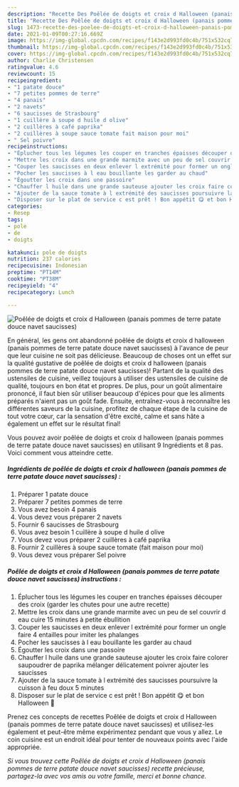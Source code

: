 ```yaml
---
description: "Recette Des Poêlée de doigts et croix d Halloween (panais pommes de terre patate douce navet saucisses)"
title: "Recette Des Poêlée de doigts et croix d Halloween (panais pommes de terre patate douce navet saucisses)"
slug: 1473-recette-des-poelee-de-doigts-et-croix-d-halloween-panais-pommes-de-terre-patate-douce-navet-saucisses
date: 2021-01-09T00:27:16.669Z
image: https://img-global.cpcdn.com/recipes/f143e2d993fd0c4b/751x532cq70/poelee-de-doigts-et-croix-d-halloween-panais-pommes-de-terre-patate-douce-navet-saucisses-photo-principale-de-la-recette.jpg
thumbnail: https://img-global.cpcdn.com/recipes/f143e2d993fd0c4b/751x532cq70/poelee-de-doigts-et-croix-d-halloween-panais-pommes-de-terre-patate-douce-navet-saucisses-photo-principale-de-la-recette.jpg
cover: https://img-global.cpcdn.com/recipes/f143e2d993fd0c4b/751x532cq70/poelee-de-doigts-et-croix-d-halloween-panais-pommes-de-terre-patate-douce-navet-saucisses-photo-principale-de-la-recette.jpg
author: Charlie Christensen
ratingvalue: 4.6
reviewcount: 15
recipeingredient:
- "1 patate douce"
- "7 petites pommes de terre"
- "4 panais"
- "2 navets"
- "6 saucisses de Strasbourg"
- "1 cuillère à soupe d huile d olive"
- "2 cuillères à café paprika"
- "2 cuillères à soupe sauce tomate fait maison pour moi"
- " Sel poivre"
recipeinstructions:
- "Éplucher tous les légumes les couper en tranches épaisses découper des croix (garder les chutes pour une autre recette)"
- "Mettre les croix dans une grande marmite avec un peu de sel couvrir d eau cuire 15 minutes à petite ébullition"
- "Couper les saucisses en deux enlever l extrémité pour former un ongle faire 4 entailles pour imiter les phalanges"
- "Pocher les saucisses à l eau bouillante les garder au chaud"
- "Égoutter les croix dans une passoire"
- "Chauffer l huile dans une grande sauteuse ajouter les croix faire colorer saupoudrer de paprika mélanger délicatement poivrer ajouter les saucisses"
- "Ajouter de la sauce tomate à l extrémité des saucisses poursuivre la cuisson à feu doux 5 minutes"
- "Disposer sur le plat de service c est prêt ! Bon appétit 😋 et bon Halloween 🎃"
categories:
- Resep
tags:
- pole
- de
- doigts

katakunci: pole de doigts 
nutrition: 237 calories
recipecuisine: Indonesian
preptime: "PT14M"
cooktime: "PT38M"
recipeyield: "4"
recipecategory: Lunch

---
```



![Poêlée de doigts et croix d Halloween (panais pommes de terre patate douce navet saucisses)](https://img-global.cpcdn.com/recipes/f143e2d993fd0c4b/751x532cq70/poelee-de-doigts-et-croix-d-halloween-panais-pommes-de-terre-patate-douce-navet-saucisses-photo-principale-de-la-recette.jpg)

En général, les gens ont abandonné poêlée de doigts et croix d halloween (panais pommes de terre patate douce navet saucisses) à l'avance de peur que leur cuisine ne soit pas délicieuse. Beaucoup de choses ont un effet sur la qualité gustative de poêlée de doigts et croix d halloween (panais pommes de terre patate douce navet saucisses)! Partant de la qualité des ustensiles de cuisine, veillez toujours à utiliser des ustensiles de cuisine de qualité, toujours en bon état et propres. De plus, pour un goût alimentaire prononcé, il faut bien sûr utiliser beaucoup d'épices pour que les aliments préparés n'aient pas un goût fade. Ensuite, entraînez-vous à reconnaître les différentes saveurs de la cuisine, profitez de chaque étape de la cuisine de tout votre cœur, car la sensation d'être excité, calme et sans hâte a également un effet sur le résultat final!

<!--inarticleads1-->

Vous pouvez avoir poêlée de doigts et croix d halloween (panais pommes de terre patate douce navet saucisses) en utilisant 9 Ingrédients et 8 pas. Voici comment vous atteindre cette.

##### Ingrédients de poêlée de doigts et croix d halloween (panais pommes de terre patate douce navet saucisses) :

1. Préparer 1 patate douce
1. Préparer 7 petites pommes de terre
1. Vous avez besoin 4 panais
1. Vous devez vous préparer 2 navets
1. Fournir 6 saucisses de Strasbourg
1. Vous avez besoin 1 cuillère à soupe d huile d olive
1. Vous devez vous préparer 2 cuillères à café paprika
1. Fournir 2 cuillères à soupe sauce tomate (fait maison pour moi)
1. Vous devez vous préparer  Sel poivre




<!--inarticleads2-->

##### Poêlée de doigts et croix d Halloween (panais pommes de terre patate douce navet saucisses) instructions :

1. Éplucher tous les légumes les couper en tranches épaisses découper des croix (garder les chutes pour une autre recette)
1. Mettre les croix dans une grande marmite avec un peu de sel couvrir d eau cuire 15 minutes à petite ébullition
1. Couper les saucisses en deux enlever l extrémité pour former un ongle faire 4 entailles pour imiter les phalanges
1. Pocher les saucisses à l eau bouillante les garder au chaud
1. Égoutter les croix dans une passoire
1. Chauffer l huile dans une grande sauteuse ajouter les croix faire colorer saupoudrer de paprika mélanger délicatement poivrer ajouter les saucisses
1. Ajouter de la sauce tomate à l extrémité des saucisses poursuivre la cuisson à feu doux 5 minutes
1. Disposer sur le plat de service c est prêt ! Bon appétit 😋 et bon Halloween 🎃




<!--inarticleads1-->

<p>
Prenez ces concepts de recettes Poêlée de doigts et croix d Halloween (panais pommes de terre patate douce navet saucisses) et utilisez-les également et peut-être même expérimentez pendant que vous y allez. Le coin cuisine est un endroit idéal pour tenter de nouveaux points avec l'aide appropriée.
</p>

<p>
<i>Si vous trouvez cette Poêlée de doigts et croix d Halloween (panais pommes de terre patate douce navet saucisses) recette précieuse, partagez-la avec vos amis ou votre famille, merci et bonne chance.</i>
</p>
